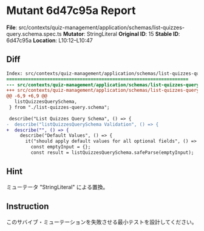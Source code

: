 # Mutant 6d47c95a Report

**File**: src/contexts/quiz-management/application/schemas/list-quizzes-query.schema.spec.ts
**Mutator**: StringLiteral
**Original ID**: 15
**Stable ID**: 6d47c95a
**Location**: L10:12–L10:47

## Diff

```diff
Index: src/contexts/quiz-management/application/schemas/list-quizzes-query.schema.spec.ts
===================================================================
--- src/contexts/quiz-management/application/schemas/list-quizzes-query.schema.spec.ts	original
+++ src/contexts/quiz-management/application/schemas/list-quizzes-query.schema.spec.ts	mutated #15
@@ -6,9 +6,9 @@
   listQuizzesQuerySchema,
 } from "./list-quizzes-query.schema";
 
 describe("List Quizzes Query Schema", () => {
-  describe("listQuizzesQuerySchema Validation", () => {
+  describe("", () => {
     describe("Default Values", () => {
       it("should apply default values for all optional fields", () => {
         const emptyInput = {};
         const result = listQuizzesQuerySchema.safeParse(emptyInput);
```

## Hint

ミューテータ "StringLiteral" による置換。

## Instruction

このサバイブ・ミューテーションを失敗させる最小テストを設計してください。
